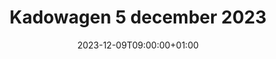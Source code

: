 ---
title: "Kadowagen 5 december 2023"
date: 2023-12-09T09:00:00+01:00
draft: true
tags: ["modelx"]
---